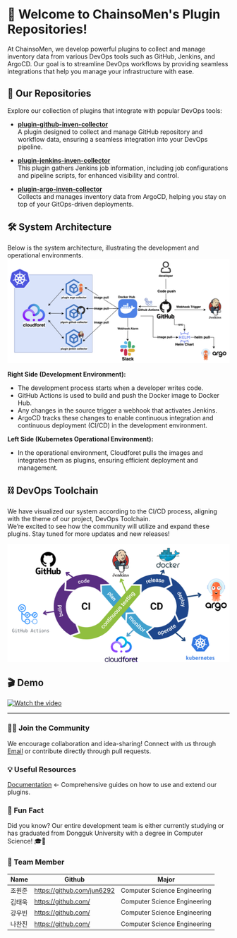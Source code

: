 # 👋 Welcome to ChainsoMen's Plugin Repositories!

At ChainsoMen, we develop powerful plugins to collect and manage inventory data from various DevOps tools such as GitHub, Jenkins, and ArgoCD. 
Our goal is to streamline DevOps workflows by providing seamless integrations that help you manage your infrastructure with ease.

## 🔌 Our Repositories
Explore our collection of plugins that integrate with popular DevOps tools:

- **[plugin-github-inven-collector](https://github.com/ChainsoMen/plugin-github-inven-collector)**  
  A plugin designed to collect and manage GitHub repository and workflow data, ensuring a seamless integration into your DevOps pipeline.

- **[plugin-jenkins-inven-collector](https://github.com/ChainsoMen/plugin-jenkins-inven-collector)**  
  This plugin gathers Jenkins job information, including job configurations and pipeline scripts, for enhanced visibility and control.

- **[plugin-argo-inven-collector](https://github.com/ChainsoMen/plugin-argo-inven-collector)**  
  Collects and manages inventory data from ArgoCD, helping you stay on top of your GitOps-driven deployments.

## 🛠️ System Architecture
Below is the system architecture, illustrating the development and operational environments.
![ChainsoMen_Architecture](./profile/ChainsoMen_Architecture.png)

**Right Side (Development Environment):**
- The development process starts when a developer writes code.
- GitHub Actions is used to build and push the Docker image to Docker Hub.
- Any changes in the source trigger a webhook that activates Jenkins.
- ArgoCD tracks these changes to enable continuous integration and continuous deployment (CI/CD) in the development environment.

**Left Side (Kubernetes Operational Environment):**
- In the operational environment, Cloudforet pulls the images and integrates them as plugins, ensuring efficient deployment and management.

## ⛓️ DevOps Toolchain
We have visualized our system according to the CI/CD process, aligning with the theme of our project, DevOps Toolchain. <br>
We’re excited to see how the community will utilize and expand these plugins.
Stay tuned for more updates and new releases!

![ChainsoMen_Architecture.png](./profile/ChainsoMen_DevOps.png)


## 🎬 Demo
[![Watch the video](https://img.youtube.com/vi/c2qc4nMKrVs/0.jpg)](https://www.youtube.com/watch?v=c2qc4nMKrVs)

---

### 🧑‍💻 Join the Community
We encourage collaboration and idea-sharing! Connect with us through [Email](mailto:kr.public.wonjun@gmail.com) or contribute directly through pull requests.

### 💡 Useful Resources
[Documentation](https://docs.spaceone.megazone.io/ko/developers/setup/installing_spaceone/)  <- Comprehensive guides on how to use and extend our plugins.

### 🎉 Fun Fact
Did you know? Our entire development team is either currently studying or has graduated from Dongguk University with a degree in Computer Science! 🎓🐯

### 👥 Team Member
| Name | Github                     | Major                             |
|------|---------------------------|-----------------------------------|
| 조원준  | https://github.com/jun6292 | Computer Science Engineering |
| 김태욱  | https://github.com/ | Computer Science Engineering |
| 강우빈  | https://github.com/ | Computer Science Engineering |
| 나찬진  | https://github.com/ | Computer Science Engineering |

